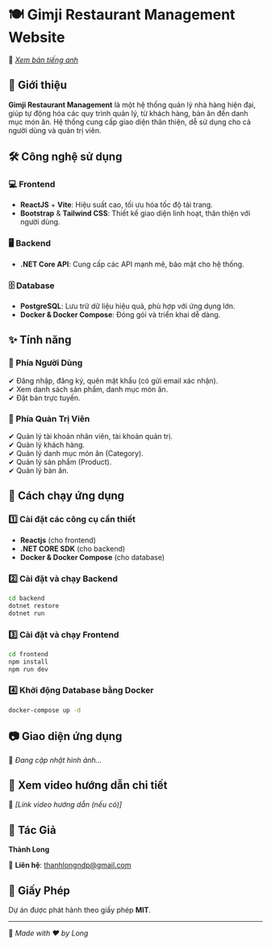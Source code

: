 # 🍽 Gimji Restaurant Management Website

📌 *[Xem bản tiếng anh](README.md)*
## 📌 Giới thiệu
**Gimji Restaurant Management** là một hệ thống quản lý nhà hàng hiện đại, giúp tự động hóa các quy trình quản lý, từ khách hàng, bàn ăn đến danh mục món ăn. Hệ thống cung cấp giao diện thân thiện, dễ sử dụng cho cả người dùng và quản trị viên.

## 🛠️ Công nghệ sử dụng
### 💻 Frontend
- **ReactJS** + **Vite**: Hiệu suất cao, tối ưu hóa tốc độ tải trang.
- **Bootstrap** & **Tailwind CSS**: Thiết kế giao diện linh hoạt, thân thiện với người dùng.

### 🖥 Backend
- **.NET Core API**: Cung cấp các API mạnh mẽ, bảo mật cho hệ thống.

### 🗄️ Database
- **PostgreSQL**: Lưu trữ dữ liệu hiệu quả, phù hợp với ứng dụng lớn.
- **Docker & Docker Compose**: Đóng gói và triển khai dễ dàng.

## ✨ Tính năng

### 🔹 Phía Người Dùng
✔ Đăng nhập, đăng ký, quên mật khẩu (có gửi email xác nhận).
<br>
✔ Xem danh sách sản phẩm, danh mục món ăn.
<br>
✔ Đặt bàn trực tuyến.

### 🔹 Phía Quản Trị Viên
✔ Quản lý tài khoản nhân viên, tài khoản quản trị.
<br>
✔ Quản lý khách hàng.
<br>
✔ Quản lý danh mục món ăn (Category).
<br>
✔ Quản lý sản phẩm (Product).
<br>
✔ Quản lý bàn ăn.

## 🚀 Cách chạy ứng dụng
### 1️⃣ Cài đặt các công cụ cần thiết
- **Reactjs** (cho frontend)
- **.NET CORE SDK** (cho backend)
- **Docker & Docker Compose** (cho database)

### 2️⃣ Cài đặt và chạy Backend
```sh
cd backend
dotnet restore
dotnet run
```

### 3️⃣ Cài đặt và chạy Frontend
```sh
cd frontend
npm install
npm run dev
```

### 4️⃣ Khởi động Database bằng Docker
```sh
docker-compose up -d
```

## 📷 Giao diện ứng dụng
📌 *Đang cập nhật hình ảnh...*

## 🎥 Xem video hướng dẫn chi tiết
📌 *[Link video hướng dẫn (nếu có)]*

## 👤 Tác Giả
**Thành Long**

📧 **Liên hệ**: thanhlongndp@gmail.com

## 📜 Giấy Phép
Dự án được phát hành theo giấy phép **MIT**.

---
🚀 *Made with ❤️ by Long*

